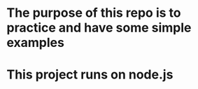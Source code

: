 # The purpose of this repo is to practice and have some simple examples

# This project runs on node.js